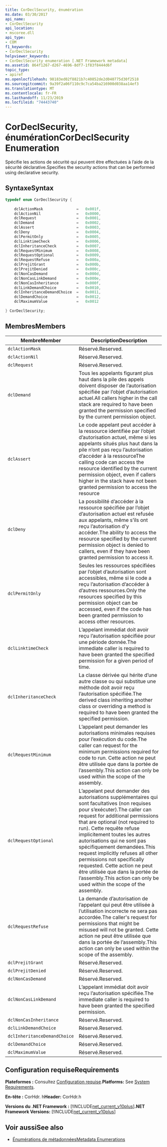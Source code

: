 ```yaml
---
title: CorDeclSecurity, énumération
ms.date: 03/30/2017
api_name:
- CorDeclSecurity
api_location:
- mscoree.dll
api_type:
- COM
f1_keywords:
- CorDeclSecurity
helpviewer_keywords:
- CorDeclSecurity enumeration [.NET Framework metadata]
ms.assetid: 864f1267-d267-4696-8df7-1f83f8444d6f
topic_type:
- apiref
ms.openlocfilehash: 98183ed02f8821b7c40852de2d040775d30f2518
ms.sourcegitcommit: 9a39f2a06f110c9c7ca54ba216900d038aa14ef3
ms.translationtype: MT
ms.contentlocale: fr-FR
ms.lasthandoff: 11/23/2019
ms.locfileid: "74443740"
---
```

# <a name="cordeclsecurity-enumeration"></a><span data-ttu-id="60148-102">CorDeclSecurity, énumération</span><span class="sxs-lookup"><span data-stu-id="60148-102">CorDeclSecurity Enumeration</span></span>
<span data-ttu-id="60148-103">Spécifie les actions de sécurité qui peuvent être effectuées à l’aide de la sécurité déclarative.</span><span class="sxs-lookup"><span data-stu-id="60148-103">Specifies the security actions that can be performed using declarative security.</span></span>  
  
## <a name="syntax"></a><span data-ttu-id="60148-104">Syntaxe</span><span class="sxs-lookup"><span data-stu-id="60148-104">Syntax</span></span>  
  
```cpp  
typedef enum CorDeclSecurity {  
  
    dclActionMask               =   0x001f,  
    dclActionNil                =   0x0000,  
    dclRequest                  =   0x0001,  
    dclDemand                   =   0x0002,  
    dclAssert                   =   0x0003,  
    dclDeny                     =   0x0004,  
    dclPermitOnly               =   0x0005,  
    dclLinktimeCheck            =   0x0006,  
    dclInheritanceCheck         =   0x0007,  
    dclRequestMinimum           =   0x0008,  
    dclRequestOptional          =   0x0009,  
    dclRequestRefuse            =   0x000a,  
    dclPrejitGrant              =   0x000b,  
    dclPrejitDenied             =   0x000c,  
    dclNonCasDemand             =   0x000d,  
    dclNonCasLinkDemand         =   0x000e,  
    dclNonCasInheritance        =   0x000f,  
    dclLinkDemandChoice         =   0x0010,  
    dclInheritanceDemandChoice  =   0x0011,  
    dclDemandChoice             =   0x0012,  
    dclMaximumValue             =   0x0012  
  
} CorDeclSecurity;  
```  
  
## <a name="members"></a><span data-ttu-id="60148-105">Membres</span><span class="sxs-lookup"><span data-stu-id="60148-105">Members</span></span>  
  
|<span data-ttu-id="60148-106">Membre</span><span class="sxs-lookup"><span data-stu-id="60148-106">Member</span></span>|<span data-ttu-id="60148-107">Description</span><span class="sxs-lookup"><span data-stu-id="60148-107">Description</span></span>|  
|------------|-----------------|  
|`dclActionMask`|<span data-ttu-id="60148-108">Réservé.</span><span class="sxs-lookup"><span data-stu-id="60148-108">Reserved.</span></span>|  
|`dclActionNil`|<span data-ttu-id="60148-109">Réservé.</span><span class="sxs-lookup"><span data-stu-id="60148-109">Reserved.</span></span>|  
|`dclRequest`|<span data-ttu-id="60148-110">Réservé.</span><span class="sxs-lookup"><span data-stu-id="60148-110">Reserved.</span></span>|  
|`dclDemand`|<span data-ttu-id="60148-111">Tous les appelants figurant plus haut dans la pile des appels doivent disposer de l’autorisation spécifiée par l’objet d’autorisation actuel.</span><span class="sxs-lookup"><span data-stu-id="60148-111">All callers higher in the call stack are required to have been granted the permission specified by the current permission object.</span></span>|  
|`dclAssert`|<span data-ttu-id="60148-112">Le code appelant peut accéder à la ressource identifiée par l’objet d’autorisation actuel, même si les appelants situés plus haut dans la pile n’ont pas reçu l’autorisation d’accéder à la ressource</span><span class="sxs-lookup"><span data-stu-id="60148-112">The calling code can access the resource identified by the current permission object, even if callers higher in the stack have not been granted permission to access the resource</span></span>|  
|`dclDeny`|<span data-ttu-id="60148-113">La possibilité d’accéder à la ressource spécifiée par l’objet d’autorisation actuel est refusée aux appelants, même s’ils ont reçu l’autorisation d’y accéder.</span><span class="sxs-lookup"><span data-stu-id="60148-113">The ability to access the resource specified by the current permission object is denied to callers, even if they have been granted permission to access it.</span></span>|  
|`dclPermitOnly`|<span data-ttu-id="60148-114">Seules les ressources spécifiées par l’objet d’autorisation sont accessibles, même si le code a reçu l’autorisation d’accéder à d’autres ressources.</span><span class="sxs-lookup"><span data-stu-id="60148-114">Only the resources specified by this permission object can be accessed, even if the code has been granted permission to access other resources.</span></span>|  
|`dclLinktimeCheck`|<span data-ttu-id="60148-115">L’appelant immédiat doit avoir reçu l’autorisation spécifiée pour une période donnée.</span><span class="sxs-lookup"><span data-stu-id="60148-115">The immediate caller is required to have been granted the specified permission for a given period of time.</span></span>|  
|`dclInheritanceCheck`|<span data-ttu-id="60148-116">La classe dérivée qui hérite d’une autre classe ou qui substitue une méthode doit avoir reçu l’autorisation spécifiée.</span><span class="sxs-lookup"><span data-stu-id="60148-116">The derived class inheriting another class or overriding a method is required to have been granted the specified permission.</span></span>|  
|`dclRequestMinimum`|<span data-ttu-id="60148-117">L’appelant peut demander les autorisations minimales requises pour l’exécution du code.</span><span class="sxs-lookup"><span data-stu-id="60148-117">The caller can request for the minimum permissions required for code to run.</span></span> <span data-ttu-id="60148-118">Cette action ne peut être utilisée que dans la portée de l’assembly.</span><span class="sxs-lookup"><span data-stu-id="60148-118">This action can only be used within the scope of the assembly.</span></span>|  
|`dclRequestOptional`|<span data-ttu-id="60148-119">L’appelant peut demander des autorisations supplémentaires qui sont facultatives (non requises pour s’exécuter).</span><span class="sxs-lookup"><span data-stu-id="60148-119">The caller can request for additional permissions that are optional (not required to run).</span></span> <span data-ttu-id="60148-120">Cette requête refuse implicitement toutes les autres autorisations qui ne sont pas spécifiquement demandées.</span><span class="sxs-lookup"><span data-stu-id="60148-120">This request implicitly refuses all other permissions not specifically requested.</span></span> <span data-ttu-id="60148-121">Cette action ne peut être utilisée que dans la portée de l’assembly.</span><span class="sxs-lookup"><span data-stu-id="60148-121">This action can only be used within the scope of the assembly.</span></span>|  
|`dclRequestRefuse`|<span data-ttu-id="60148-122">La demande d’autorisation de l’appelant qui peut être utilisée à l’utilisation incorrecte ne sera pas accordée.</span><span class="sxs-lookup"><span data-stu-id="60148-122">The caller's request for permissions that might be misused will not be granted.</span></span> <span data-ttu-id="60148-123">Cette action ne peut être utilisée que dans la portée de l’assembly.</span><span class="sxs-lookup"><span data-stu-id="60148-123">This action can only be used within the scope of the assembly.</span></span>|  
|`dclPrejitGrant`|<span data-ttu-id="60148-124">Réservé.</span><span class="sxs-lookup"><span data-stu-id="60148-124">Reserved.</span></span>|  
|`dclPrejitDenied`|<span data-ttu-id="60148-125">Réservé.</span><span class="sxs-lookup"><span data-stu-id="60148-125">Reserved.</span></span>|  
|`dclNonCasDemand`|<span data-ttu-id="60148-126">Réservé.</span><span class="sxs-lookup"><span data-stu-id="60148-126">Reserved.</span></span>|  
|`dclNonCasLinkDemand`|<span data-ttu-id="60148-127">L’appelant immédiat doit avoir reçu l’autorisation spécifiée.</span><span class="sxs-lookup"><span data-stu-id="60148-127">The immediate caller is required to have been granted the specified permission.</span></span>|  
|`dclNonCasInheritance`|<span data-ttu-id="60148-128">Réservé.</span><span class="sxs-lookup"><span data-stu-id="60148-128">Reserved.</span></span>|  
|`dclLinkDemandChoice`|<span data-ttu-id="60148-129">Réservé.</span><span class="sxs-lookup"><span data-stu-id="60148-129">Reserved.</span></span>|  
|`dclInheritanceDemandChoice`|<span data-ttu-id="60148-130">Réservé.</span><span class="sxs-lookup"><span data-stu-id="60148-130">Reserved.</span></span>|  
|`dclDemandChoice`|<span data-ttu-id="60148-131">Réservé.</span><span class="sxs-lookup"><span data-stu-id="60148-131">Reserved.</span></span>|  
|`dclMaximumValue`|<span data-ttu-id="60148-132">Réservé.</span><span class="sxs-lookup"><span data-stu-id="60148-132">Reserved.</span></span>|  
  
## <a name="requirements"></a><span data-ttu-id="60148-133">Configuration requise</span><span class="sxs-lookup"><span data-stu-id="60148-133">Requirements</span></span>  
 <span data-ttu-id="60148-134">**Plateformes :** Consultez [Configuration requise](../../../../docs/framework/get-started/system-requirements.md).</span><span class="sxs-lookup"><span data-stu-id="60148-134">**Platforms:** See [System Requirements](../../../../docs/framework/get-started/system-requirements.md).</span></span>  
  
 <span data-ttu-id="60148-135">**En-tête :** CorHdr. h</span><span class="sxs-lookup"><span data-stu-id="60148-135">**Header:** CorHdr.h</span></span>  
  
 <span data-ttu-id="60148-136">**Versions du .NET Framework :** [!INCLUDE[net_current_v10plus](../../../../includes/net-current-v10plus-md.md)]</span><span class="sxs-lookup"><span data-stu-id="60148-136">**.NET Framework Versions:** [!INCLUDE[net_current_v10plus](../../../../includes/net-current-v10plus-md.md)]</span></span>  
  
## <a name="see-also"></a><span data-ttu-id="60148-137">Voir aussi</span><span class="sxs-lookup"><span data-stu-id="60148-137">See also</span></span>

- [<span data-ttu-id="60148-138">Énumérations de métadonnées</span><span class="sxs-lookup"><span data-stu-id="60148-138">Metadata Enumerations</span></span>](../../../../docs/framework/unmanaged-api/metadata/metadata-enumerations.md)
